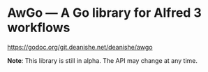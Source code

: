 
AwGo — A Go library for Alfred 3 workflows
==========================================

https://godoc.org/git.deanishe.net/deanishe/awgo

**Note**: This library is still in alpha. The API may change at any time.
